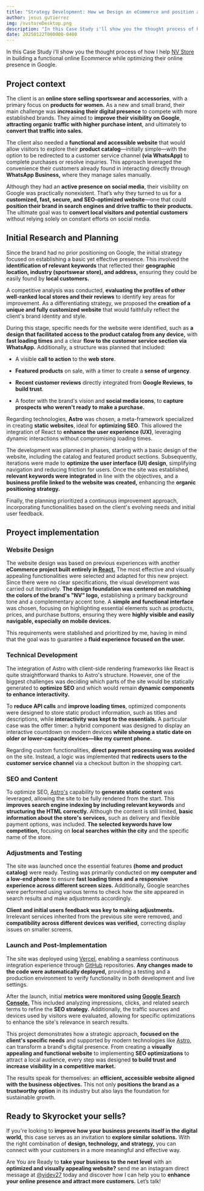 ```yaml
---
title: "Strategy Development: How we Design an eCommerce and position a brand in Google"
author: jesus gutierrez
img: /nvstoreDesktop.png
description: "In this Case Study i'll show you the thought process of how I help NV Store in building a functional online Ecommerce while optimizing their online presence in Google."
date: 20250122T000000-0400
---
```


<!-- intro -->
<p>In this Case Study i'll show you the thought process of how I help <a title='ir a https://nvstore.vercel.app/' href="https://nvstore.vercel.app/" target='_blank' rel='noreferrer nofollow noopener'>NV Store</a> in building a functional online Ecommerce while optimizing their online presence in Google.</p>

<!-- contexto del proyecto -->

<h2>Project context</h2>

<p>The client is an <strong>online store selling sportswear and accessories</strong>, with a primary focus on <strong>products for women.</strong> As a new and small brand, their main challenge was <strong>increasing their digital presence</strong> to compete with more established brands. They aimed to <strong>improve their visibility on Google</strong>, <strong>attracting organic traffic with higher purchase intent</strong>, and ultimately to <strong>convert that traffic into sales.</strong></p>

<p>The client also needed a <strong>functional and accessible website</strong> that would allow visitors to explore their <strong>product catalog</strong>—initially simple—with the option to be redirected to a customer service channel <strong>(via WhatsApp)</strong> to complete purchases or resolve inquiries. This approach leveraged the convenience their customers already found in interacting directly through <strong>WhatsApp Business,</strong> where they manage sales manually.</p>

<p>Although they had an <strong>active presence on social media</strong>, their visibility on Google was practically nonexistent. That’s why they turned to us for a <strong>customized, fast, secure, and SEO-optimized website</strong>—one that could <strong>position their brand in search engines and drive traffic to their products.</strong> The ultimate goal was to <strong>convert local visitors and potential customers</strong> without relying solely on constant efforts on social media.</p>

<!-- Investigación Inicial y Planificación -->

<h2>Initial Research and Planning</h2>
<p>Since the brand had no prior positioning on Google, the initial strategy focused on establishing a basic yet effective presence. This involved the <strong>identification of relevant keywords</strong> that reflected their <strong>geographic location, industry (sportswear store), and address,</strong> ensuring they could be easily found by <strong>local customers.</strong></p>

<p>A competitive analysis was conducted, <strong>evaluating the profiles of other well-ranked local stores and their reviews</strong> to identify key areas for improvement. As a differentiating strategy, we proposed the <strong>creation of a unique and fully customized website</strong> that would faithfully reflect the client's brand identity and style.</p>

<p>During this stage, specific needs for the website were identified, such as <strong>a design that facilitated access to the product catalog from any device,</strong> with <strong>fast loading times</strong> and a clear <strong>flow to the customer service section via WhatsApp.</strong> Additionally, a structure was planned that included:</p>

<ul>
<li>
 <p>A visible <strong>call to action</strong> to the <strong>web store</strong>.</p>
</li>
<li>
<p><strong>Featured products</strong> on sale, with a timer to create a <strong>sense of urgency</strong>.</p>
</li>
<li>
<p><strong>Recent customer reviews</strong> directly integrated from <strong>Google Reviews</strong>, <strong>to build trust</strong>.</p>
</li>
<li>
 <p>A footer with the brand's vision and <strong>social media icons</strong>, to <strong>capture prospects who weren't ready to make a purchase.</strong></p>
</li>
</ul>

<p>Regarding technologies, <strong>Astro</strong> was chosen, a meta-framework specialized in creating <strong>static websites</strong>, ideal for <strong>optimizing SEO</strong>. This allowed the integration of React to <strong>enhance the user experience (UX)</strong>, leveraging dynamic interactions without compromising loading times.</p>

<p>The development was planned in phases, starting with a basic design of the website, including the catalog and featured product sections. Subsequently, iterations were made to <strong>optimize the user interface (UI) design</strong>, simplifying navigation and reducing friction for users. Once the site was established, <strong>relevant keywords were integrated</strong> in line with the objectives, and a <strong>business profile linked to the website was created,</strong> enhancing the <strong>organic positioning strategy.</strong></p>

<p>Finally, the planning prioritized a continuous improvement approach, incorporating functionalities based on the client's evolving needs and initial user feedback.</p>

<!-- implementacion del proyecto -->

<h2>Proyect implementation</h2>

<h3>Website Design</h3>

<p>The website design was based on previous experiences with another <strong>eCommerce project built entirely in <a title='view the ReactJS documentation' href="https://react.dev/" target='_blank' rel='noreferrer nofollow noopener'>React.</a></strong> The most effective and visually appealing functionalities were selected and adapted for this new project. Since there were no clear specifications, the visual development was carried out iteratively. <strong>The design foundation was centered on matching the colors of the brand's "NV" logo,</strong> establishing a primary background tone and a complementary accent tone. A <strong>simple and functional interface</strong> was chosen, focusing on highlighting essential elements such as products, prices, and purchase buttons, ensuring they were <strong>highly visible and easily navigable, especially on mobile devices.</strong></p>

<p>This requirements were stablished and prioritized by me, having in mind that the goal was to guarantee a <strong>fluid experience focused on the user.</strong></p>

<h3>Technical Development</h3>

<p>The integration of Astro with client-side rendering frameworks like React is quite straightforward thanks to Astro's structure. However, one of the biggest challenges was deciding which parts of the site would be statically generated to <strong>optimize SEO</strong> and which would remain <strong>dynamic components to enhance interactivity.</strong></p>

<p>To <strong>reduce API calls</strong> and <strong>improve loading times</strong>, optimized components were designed to store static product information, such as titles and descriptions, while <strong>interactivity was kept to the essentials.</strong> A particular case was the offer timer: a hybrid component was designed to display an interactive countdown on modern devices <strong>while showing a static date on older or lower-capacity devices—like my current phone.</strong></p>

<p>Regarding custom functionalities, <strong>direct payment processing was avoided</strong> on the site. Instead, a logic was implemented that <strong>redirects users to the customer service channel</strong> via a checkout button in the shopping cart.</p>

<h3>SEO and Content</h3>

<p>To optimize SEO, <a title='see AstroJS docs' href="https://astro.build/" target='_blank' rel='noreferrer nofollow noopener'>Astro's</a> capability to <strong>generate static content</strong> was leveraged, allowing the site to be fully rendered from the start. This <strong>improves search engine indexing by including relevant keywords</strong> and <strong>structuring the HTML correctly.</strong> Although the content is still limited, <strong>basic information about the store's services,</strong> such as delivery and flexible payment options, was included. <strong>The selected keywords have low competition,</strong> focusing on <strong>local searches within the city</strong> and the specific <bold>name of the store.</bold></p>

<h3>Adjustments and Testing</h3>

<p>The site was launched once the essential features <strong>(home and product catalog)</strong> were ready. Testing was primarily conducted on <strong>my computer and a low-end phone</strong> to ensure <strong>fast loading times and a responsive experience across different screen sizes.</strong> Additionally, Google searches were performed using various terms to check how the site appeared in search results and make adjustments accordingly.</p>

<p><strong>Client and initial users feedback was key to making adjustments.</strong> Irrelevant services inherited from the previous site were removed, and <strong>compatibility across different devices was verified,</strong> correcting display issues on smaller screens.</p>

<h3>Launch and Post-Implementation</h3>

<p>The site was deployed using <a title='Go to Vercel.com' href="https://vercel.com/" target='_blank' rel='noreferrer nofollow noopener'>Vercel</a>, enabling a seamless continuous integration experience through <a title='Go to GitHub' href="https://github.com/" target='_blank' rel='noreferrer noopener'>GitHub</a> repositories. <strong>Any changes made to the code were automatically deployed,</strong> providing a testing and a production environment to verify functionality in both development and live settings.</p>

<p>After the launch, initial <strong>metrics were monitored using <a title='go to google search console' href="https://search.google.com/search-console/about" target='_blank' rel='noreferrer nofollow noopener'>Google Search Console.</a></strong> This included analyzing impressions, clicks, and related search terms to refine the <strong>SEO strategy.</strong> Additionally, the traffic sources and devices used by visitors were evaluated, allowing for specific optimizations to enhance the site's relevance in search results.</p>

<p>This project demonstrates how a strategic approach, <strong>focused on the client's specific needs</strong> and supported by modern technologies like <a title='view AstroJS documentation' href="https://astro.build/" target='_blank' rel='noreferrer nofollow noopener'>Astro</a>, can transform a brand's digital presence. From creating a <strong>visually appealing and functional website</strong> to implementing <strong>SEO optimizations</strong> to attract a local audience, every step was designed <strong>to build trust and increase visibility in a competitive market.</strong></p>

<p>The results speak for themselves: an <strong>efficient, accessible website aligned with the business objectives.</strong> This not only <strong>positions the brand as a trustworthy option</strong> in its industry but also lays the foundation for sustainable growth.</p>

<h2>Ready to Skyrocket your sells?</h2>
<p>If you're looking to <strong>improve how your business presents itself in the digital world,</strong> this case serves as an invitation to <strong>explore similar solutions.</strong> With the right combination of <strong>design, technology, and strategy,</strong> you can connect with your customers in a more meaningful and effective way.</p>

<p>Are You are Ready to <strong>take your business to the next level</strong> with an <strong>optimized and visually appealing website?</strong> send me an instagram direct message at <a href="https://ig.me/m/yidev27" target='_blank' rel='noreferrer nofollow noopener'>@yidev27</a> today and discover how I can help you to <strong>enhance your online presence and attract more customers.</strong> Let’s talk!</p>
